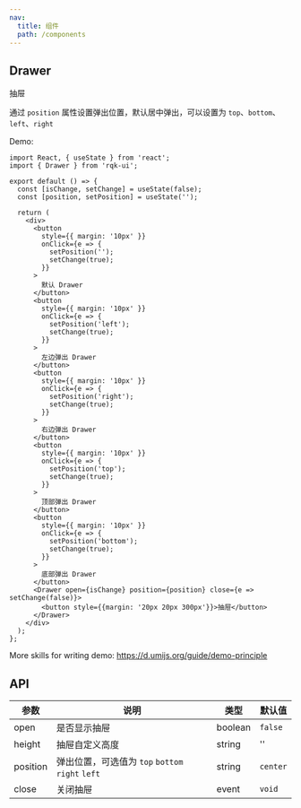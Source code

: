 ```yaml
---
nav:
  title: 组件
  path: /components
---
```


## Drawer

抽屉

通过 `position` 属性设置弹出位置，默认居中弹出，可以设置为 `top`、`bottom`、`left`、`right`

Demo:

```tsx
import React, { useState } from 'react';
import { Drawer } from 'rqk-ui';

export default () => {
  const [isChange, setChange] = useState(false);
  const [position, setPosition] = useState('');

  return (
    <div>
      <button
        style={{ margin: '10px' }}
        onClick={e => {
          setPosition('');
          setChange(true);
        }}
      >
        默认 Drawer
      </button>
      <button
        style={{ margin: '10px' }}
        onClick={e => {
          setPosition('left');
          setChange(true);
        }}
      >
        左边弹出 Drawer
      </button>
      <button
        style={{ margin: '10px' }}
        onClick={e => {
          setPosition('right');
          setChange(true);
        }}
      >
        右边弹出 Drawer
      </button>
      <button
        style={{ margin: '10px' }}
        onClick={e => {
          setPosition('top');
          setChange(true);
        }}
      >
        顶部弹出 Drawer
      </button>
      <button
        style={{ margin: '10px' }}
        onClick={e => {
          setPosition('bottom');
          setChange(true);
        }}
      >
        底部弹出 Drawer
      </button>
      <Drawer open={isChange} position={position} close={e => setChange(false)}>
        <button style={{margin: '20px 20px 300px'}}>抽屉</button>
      </Drawer>
    </div>
  );
};
```

More skills for writing demo: https://d.umijs.org/guide/demo-principle

## API

| 参数     | 说明                                             | 类型    | 默认值   |
| -------- | ------------------------------------------------ | ------- | -------- |
| open     | 是否显示抽屉                                     | boolean | `false`  |
| height   | 抽屉自定义高度                                   | string  | ''       |
| position | 弹出位置，可选值为 `top` `bottom` `right` `left` | string  | `center` |
| close    | 关闭抽屉                                         | event   | `void`   |
